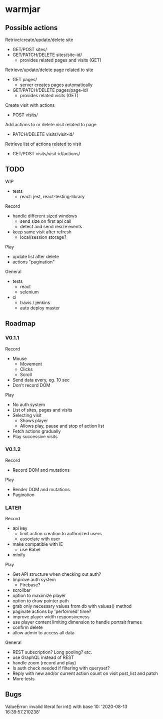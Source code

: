 # warmjar

## Possible actions

Retrive/create/update/delete site
* GET/POST sites/
* GET/PATCH/DELETE sites/site-id/
  - provides related pages and visits (GET)

Retrieve/update/delete page related to site
* GET pages/
  - server creates pages automatically
* GET/PATCH/DELETE pages/page-id/
  - provides related visits (GET)

Create visit with actions
* POST visits/

Add actions to or delete visit related to page
* PATCH/DELETE visits/visit-id/

Retrieve list of actions related to visit
* GET/POST visits/visit-id/actions/


## TODO

WIP
* tests
  - react: jest, react-testing-library

Record
* handle different sized windows
  - send size on first api call
  - detect and send resize events
* keep same visit after refresh
  * local/session storage?

Play
* update list after delete
* actions "pagination"

General
* tests
  - react
  - selenium
* ci
  - travis / jenkins
  - auto deploy master


## Roadmap

### V0.1.1
Record
* Mouse
  - Movement
  - Clicks
  - Scroll
* Send data every, eg. 10 sec
* Don't record DOM

Play
* No auth system
* List of sites, pages and visits
* Selecting visit
  - Shows player
  - Allows play, pause and stop of action list
* Fetch actions gradually
* Play successive visits


### V0.1.2
Record
* Record DOM and mutations

Play
* Render DOM and mutations
* Pagination


### LATER

Record
* api key
  - limit action creation to authorized users
  - associate with user
* make compatible with IE
  - use Babel
* minify

Play
* Get API structure when checking out auth?
* Improve auth system
  - Firebase?
* scrollbar
* option to maximize player
* option to draw pointer path
* grab only necessary values from db with values() method
* paginate actions by 'performed' time?
* improve player width responsiveness
* use player content limiting dimension to handle portrait frames
* confirm delete
* allow admin to access all data

General
* REST subscription? Long pooling? etc.
* use GraphQL instead of REST
* handle zoom (record and play)
* Is auth check needed if filtering with queryset?
* Reply with new and/or current action count on visit post_list and patch
* More tests


## Bugs

ValueError: invalid literal for int() with base 10: '2020-08-13 16:39:57.210238'    
